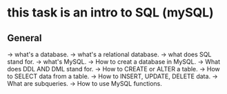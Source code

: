 # this task is an intro to SQL (mySQL)

## General
-> what's a database.
-> what's a relational database.
-> what does SQL stand for.
-> what's MySQL.
-> How to creat a database in MySQL.
-> What does DDL AND DML stand for.
-> How to CREATE or ALTER a table.
-> How to SELECT data from a table.
-> How to INSERT, UPDATE, DELETE data.
-> What are subqueries.
-> How to use MySQL functions.
